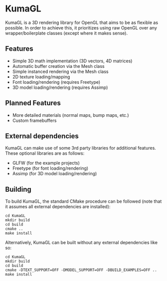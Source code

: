 # KumaGL
KumaGL is a 3D rendering library for OpenGL that aims to be as flexible as possible. In order to achieve this, it prioritizes using raw OpenGL over any wrapper/boilerplate classes (except where it makes sense).

## Features
* Simple 3D math implementation (3D vectors, 4D matrices)
* Automatic buffer creation via the Mesh class
* Simple instanced rendering via the Mesh class
* 2D texture loading/mapping
* Font loading/rendering (requires Freetype)
* 3D model loading/rendering (requires Assimp)

## Planned Features
* More detailed materials (normal maps, bump maps, etc.)
* Custom framebuffers

## External dependencies
KumaGL can make use of some 3rd party libraries for additional features. These optional libraries are as follows:
* GLFW (for the example projects)
* Freetype (for font loading/rendering)
* Assimp (for 3D model loading/rendering)

## Building
To build KumaGL, the standard CMake procedure can be followed (note that it assumes all external dependencies are installed):
```
cd KumaGL
mkdir build
cd build
cmake ..
make install
```

Alternatively, KumaGL can be built without any external dependencies like so:
```
cd KumaGL
mkdir build
cd build
cmake -DTEXT_SUPPORT=OFF -DMODEL_SUPPORT=OFF -DBUILD_EXAMPLES=OFF ..
make install
```

